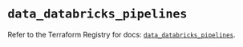 # `data_databricks_pipelines`

Refer to the Terraform Registry for docs: [`data_databricks_pipelines`](https://registry.terraform.io/providers/databricks/databricks/1.91.0/docs/data-sources/pipelines).
